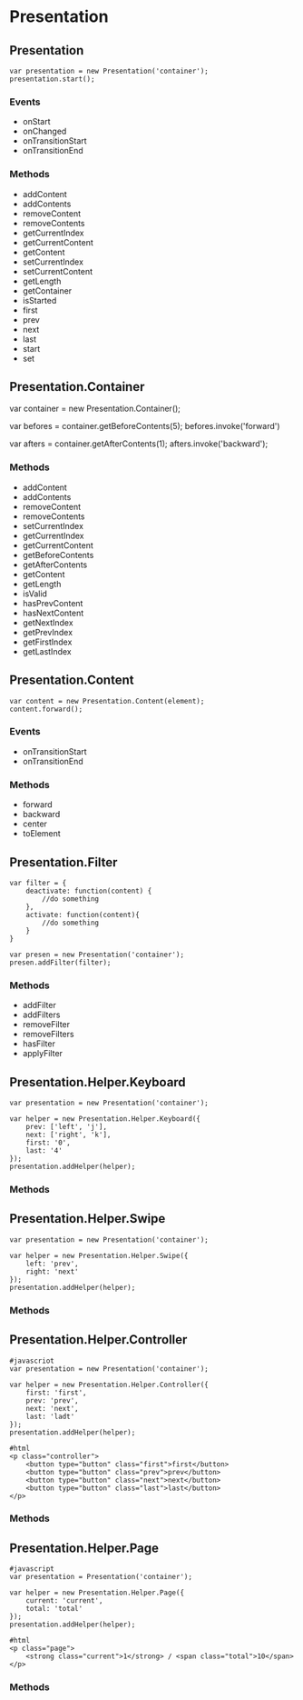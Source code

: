 Presentation
=====================================================



Presentation
-----------------------------------------------------

	var presentation = new Presentation('container');
	presentation.start();


### Events

* onStart
* onChanged
* onTransitionStart
* onTransitionEnd

### Methods

* addContent
* addContents
* removeContent
* removeContents
* getCurrentIndex
* getCurrentContent
* getContent
* setCurrentIndex
* setCurrentContent
* getLength
* getContainer
* isStarted
* first
* prev
* next
* last
* start
* set


Presentation.Container
-----------------------------------------------------

var container = new Presentation.Container();

var befores = container.getBeforeContents(5);
befores.invoke('forward')

var afters = container.getAfterContents(1);
afters.invoke('backward');


### Methods

* addContent
* addContents
* removeContent
* removeContents
* setCurrentIndex
* getCurrentIndex
* getCurrentContent
* getBeforeContents
* getAfterContents
* getContent
* getLength
* isValid
* hasPrevContent
* hasNextContent
* getNextIndex
* getPrevIndex
* getFirstIndex
* getLastIndex

Presentation.Content
-----------------------------------------------------

	var content = new Presentation.Content(element);
	content.forward();

### Events

* onTransitionStart
* onTransitionEnd

### Methods

* forward
* backward
* center
* toElement


Presentation.Filter
-----------------------------------------------------

	var filter = {
		deactivate: function(content) {
			//do something
		},
		activate: function(content){
			//do something
		}
	}

	var presen = new Presentation('container');
	presen.addFilter(filter);

### Methods

* addFilter
* addFilters
* removeFilter
* removeFilters
* hasFilter
* applyFilter






Presentation.Helper.Keyboard
-----------------------------------------------------

	var presentation = new Presentation('container');

	var helper = new Presentation.Helper.Keyboard({
		prev: ['left', 'j'],
		next: ['right', 'k'],
		first: '0',
		last: '4'
	});
	presentation.addHelper(helper);


### Methods

Presentation.Helper.Swipe
-----------------------------------------------------

	var presentation = new Presentation('container');

	var helper = new Presentation.Helper.Swipe({
		left: 'prev',
		right: 'next'
	});
	presentation.addHelper(helper);

### Methods


Presentation.Helper.Controller
-----------------------------------------------------

	#javascriot
	var presentation = new Presentation('container');

	var helper = new Presentation.Helper.Controller({
		first: 'first',
		prev: 'prev',
		next: 'next',
		last: 'ladt'
	});
	presentation.addHelper(helper);

	#html
	<p class="controller">
		<button type="button" class="first">first</button>
		<button type="button" class="prev">prev</button>
		<button type="button" class="next">next</button>
		<button type="button" class="last">last</button>
	</p>

### Methods


Presentation.Helper.Page
-----------------------------------------------------

	#javascript
	var presentation = Presentation('container');

	var helper = new Presentation.Helper.Page({
		current: 'current',
		total: 'total'
	});
	presentation.addHelper(helper);

	#html
	<p class="page">
		<strong class="current">1</strong> / <span class="total">10</span>
	</p>


### Methods

